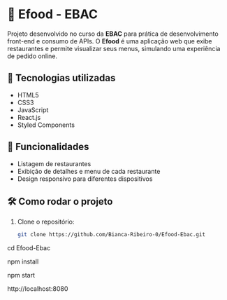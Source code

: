 # 🍔 Efood - EBAC

Projeto desenvolvido no curso da **EBAC** para prática de desenvolvimento front-end e consumo de APIs. O **Efood** é uma aplicação web que exibe restaurantes e permite visualizar seus menus, simulando uma experiência de pedido online.

## 🚀 Tecnologias utilizadas

- HTML5  
- CSS3  
- JavaScript  
- React.js  
- Styled Components  

## 📌 Funcionalidades

- Listagem de restaurantes  
- Exibição de detalhes e menu de cada restaurante  
- Design responsivo para diferentes dispositivos  

## 🛠 Como rodar o projeto

1. Clone o repositório:  
   ```bash
   git clone https://github.com/Bianca-Ribeiro-0/Efood-Ebac.git

cd Efood-Ebac

npm install

npm start

http://localhost:8080


